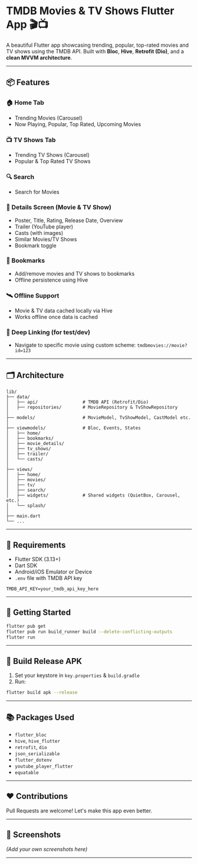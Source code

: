 # TMDB Movies & TV Shows Flutter App 🎬📺

A beautiful Flutter app showcasing trending, popular, top-rated movies and TV shows using the TMDB API. Built with **Bloc**, **Hive**, **Retrofit (Dio)**, and a **clean MVVM architecture**.

---

## 📦 Features

### 🏠 Home Tab
- Trending Movies (Carousel)
- Now Playing, Popular, Top Rated, Upcoming Movies

### 📺 TV Shows Tab
- Trending TV Shows (Carousel)
- Popular & Top Rated TV Shows

### 🔍 Search
- Search for Movies

### 📄 Details Screen (Movie & TV Show)
- Poster, Title, Rating, Release Date, Overview
- Trailer (YouTube player)
- Casts (with images)
- Similar Movies/TV Shows
- Bookmark toggle

### 🔖 Bookmarks
- Add/remove movies and TV shows to bookmarks
- Offline persistence using Hive

### 🛰 Offline Support
- Movie & TV data cached locally via Hive
- Works offline once data is cached

### 🧭 Deep Linking (for test/dev)
- Navigate to specific movie using custom scheme: `tmdbmovies://movie?id=123`

---

## 🗂 Architecture

```
lib/
├── data/
│   ├── api/                 # TMDB API (Retrofit/Dio)
│   ├── repositories/        # MovieRepository & TvShowRepository
│
├── models/                  # MovieModel, TvShowModel, CastModel etc.
│
├── viewmodels/              # Bloc, Events, States
│   ├── home/
│   ├── bookmarks/
│   ├── movie_details/
│   ├── tv_shows/
│   ├── trailer/
│   └── casts/
│
├── views/
│   ├── home/
│   ├── movies/
│   ├── tv/
│   ├── search/
│   ├── widgets/             # Shared widgets (QuietBox, Carousel, etc.)
│   └── splash/
│
├── main.dart
└── ...
```

---

## 🔑 Requirements

- Flutter SDK (3.13+)
- Dart SDK
- Android/iOS Emulator or Device
- `.env` file with TMDB API key

```
TMDB_API_KEY=your_tmdb_api_key_here
```

---

## 🚀 Getting Started

```bash
flutter pub get
flutter pub run build_runner build --delete-conflicting-outputs
flutter run
```

---

## 🔐 Build Release APK

1. Set your keystore in `key.properties` & `build.gradle`
2. Run:

```bash
flutter build apk --release
```

---

## 📚 Packages Used

- `flutter_bloc`
- `hive`, `hive_flutter`
- `retrofit`, `dio`
- `json_serializable`
- `flutter_dotenv`
- `youtube_player_flutter`
- `equatable`

---

## ❤️ Contributions

Pull Requests are welcome! Let's make this app even better.

---

## 📸 Screenshots

_(Add your own screenshots here)_

---
